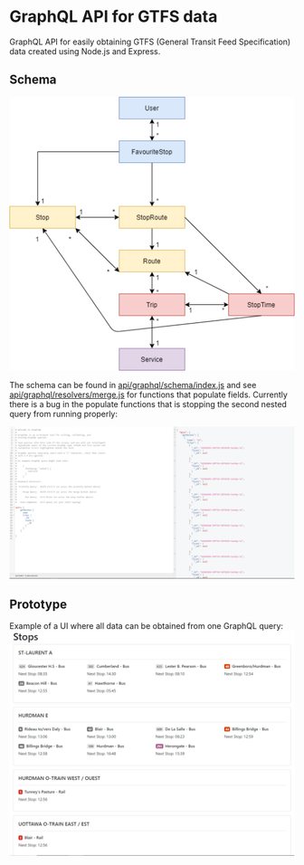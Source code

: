 # GraphQL API for GTFS data

GraphQL API for easily obtaining GTFS (General Transit Feed Specification) data created using Node.js and Express.

## Schema

![schema diagram](api/graphql/schema/diagram.png)

The schema can be found in [api/graphql/schema/index.js](api/graphql/schema/index.js) and see [api/graphql/resolvers/merge.js](api/graphql/resolvers/merge.js) for functions that populate fields. Currently there is a bug in the populate functions that is stopping the second nested query from running properly:

![not working query](api/error.PNG)

## Prototype

Example of a UI where all data can be obtained from one GraphQL query:
![example](prototype/app_prototype/example.PNG)
